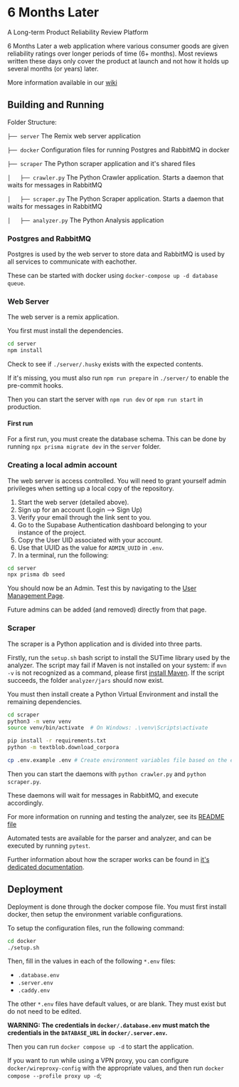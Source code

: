 # 6 Months Later

A Long-term Product Reliability Review Platform

6 Months Later a web application where various consumer goods are given reliability ratings over longer periods of time (6+ months). Most reviews written these days only cover the product at launch and not how it holds up several months (or years) later.

More information available in our [wiki](https://github.com/6monthslater/6monthslater/wiki)

## Building and Running

Folder Structure:

`├── server` The Remix web server application

`├── docker` Configuration files for running Postgres and RabbitMQ in docker

`├── scraper` The Python scraper application and it's shared files

`│   ├── crawler.py` The Python Crawler application. Starts a daemon that waits for messages in RabbitMQ

`│   ├── scraper.py` The Python Scraper application.  Starts a daemon that waits for messages in RabbitMQ

`│   ├── analyzer.py` The Python Analysis application

### Postgres and RabbitMQ

Postgres is used by the web server to store data and RabbitMQ is used by all services to communicate with eachother.

These can be started with docker using `docker-compose up -d database queue`.

### Web Server

The web server is a remix application.

You first must install the dependencies.

```bash
cd server
npm install
```

Check to see if `./server/.husky` exists with the expected contents. 

If it's missing, you must also run `npm run prepare` in `./server/` to enable the pre-commit hooks.

Then you can start the server with `npm run dev` or `npm run start` in production.

#### First run

For a first run, you must create the database schema. This can be done by running `npx prisma migrate dev` in the `server` folder.

### Creating a local admin account

The web server is access controlled. You will need to grant yourself admin privileges when setting up a 
local copy of the repository.

1. Start the web server (detailed above).
2. Sign up for an account (Login --> Sign Up)
3. Verify your email through the link sent to you.
4. Go to the Supabase Authentication dashboard belonging to your instance of the project.
5. Copy the User UID associated with your account.
6. Use that UUID as the value for `ADMIN_UUID` in `.env`.
7. In a terminal, run the following:

```bash
cd server
npx prisma db seed
```

You should now be an Admin. Test this by navigating to the [User Management Page](http://localhost:3000/admin/users).

Future admins can be added (and removed) directly from that page.

### Scraper

The scraper is a Python application and is divided into three parts.

Firstly, run the `setup.sh` bash script to install the SUTime library used by the analyzer. The script may fail if Maven is not installed on your system: if `mvn -v` is not recognized as a command, please first [install Maven](https://maven.apache.org/install.html). If the script succeeds, the folder `analyzer/jars` should now exist.

You must then install create a Python Virtual Environment and install the remaining dependencies.

```bash
cd scraper
python3 -m venv venv
source venv/bin/activate  # On Windows: .\venv\Scripts\activate

pip install -r requirements.txt
python -m textblob.download_corpora

cp .env.example .env # Create environment variables file based on the example
```

Then you can start the daemons with `python crawler.py` and `python scraper.py`.

These daemons will wait for messages in RabbitMQ, and execute accordingly.

For more information on running and testing the analyzer, see its [README file](./scraper/analyzer/README.md)

Automated tests are available for the parser and analyzer, and can be executed by running `pytest`.

Further information about how the scraper works can be found in [it's dedicated documentation](./scraper/README.md).

## Deployment

Deployment is done through the docker compose file. You must first install docker, then setup the environment variable configurations.

To setup the configuration files, run the following command:

```bash
cd docker
./setup.sh
```

Then, fill in the values in each of the following `*.env` files:
- `.database.env`
- `.server.env`
- `.caddy.env`

The other `*.env` files have default values, or are blank. They must exist but do not need to be edited.

**WARNING: The credentials in `docker/.database.env` must match the credentials in the `DATABASE_URL` in `docker/.server.env`.**

Then you can run `docker compose up -d` to start the application.

If you want to run while using a VPN proxy, you can configure `docker/wireproxy-config` with the appropriate values, and then run `docker compose --profile proxy up -d`;